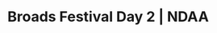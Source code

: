 ---
layout: match
title: Broads Festival Day 2 | NDAA
keywords: NDAA, norwich & district anglers, norwich and district angling, norwich & district, matches, fishing match, match list, match calendar, match listing, ndaa broads festival 2024, 2024 ndaa broads festival, ndaa broads festival day 1, ndaa broads festival 1
match-period: days
sections:
  - title: Match Information
    hash: match-info
    css-class: match-info
    paragraphs:
      - hdr:
        img:
        sentences:
          - txt: Please bring boots/waders and platform as some pegs in the ronds will be underwater during high tide.
          - txt: Each angler rotates between zones A-C over the 3 days. Each zone contains at least 3 sections with points allocated per section.
          - txt: Day 2 draw by zone as per rotation from previous day; A to B, B to C and C to A.
          - txt: Those of you who draw scales please ensure you collect them from Match HQ <strong>before</strong> leaving the draw. Please ensure scales are returned to Match HQ each day.
          - txt: There will be a daily prize to the scales-person with the biggest weight.
          - txt: Payout
          - ulist-items:
            - item: Top two anglers per section.
            - item: Top eight anglers based on accumulated section points over both days (accumulated weight used in the event of a tie on points).
          - txt: Results across the three days will be declared at end of third day at Match HQ.
          - txt: <strong>Please note that Pike, Zander & Trout do not count.</strong>
#   - title: Match Result
#     hash: match-result
#     paragraphs:
#       - hdr:
#         img:
#         sentences:
#           - txt: Day 2 top five weights shown above.
#           - txt: Three Rivers Festival decided by sections points (then accumulated weight).
#           - txt: Positions after Day 3 shown below.
#   - title: 
#     hash:
#     css-class: table-container
#     paragraphs:
#       - result-file: bf-d2
---